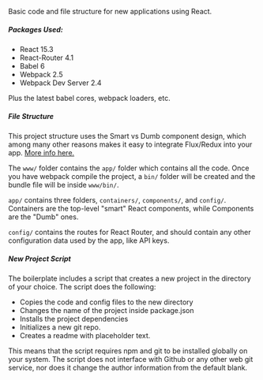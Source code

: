 Basic code and file structure for new applications using React.
##### Packages Used:
  * React 15.3
  * React-Router 4.1
  * Babel 6
  * Webpack 2.5
  * Webpack Dev Server 2.4

Plus the latest babel cores, webpack loaders, etc.

##### File Structure
This project structure uses the Smart vs Dumb component design, which among many other reasons makes it easy to integrate Flux/Redux into your app. [More info here.](https://jaketrent.com/post/smart-dumb-components-react/)

The `www/` folder contains the `app/` folder which contains all the code. Once you have webpack compile the project, a `bin/` folder will be created and the bundle file will be inside `www/bin/`.

`app/` contains three folders, `containers/`, `components/`, and `config/`. Containers are the top-level "smart" React components, while Components are the "Dumb" ones. 

`config/` contains the routes for React Router, and should contain any other configuration data used by the app, like API keys.

##### New Project Script
The boilerplate includes a script that creates a new project in the directory of your choice. The script does the following:
  * Copies the code and config files to the new directory
  * Changes the name of the project inside package.json
  * Installs the project dependencies
  * Initializes a new git repo. 
  * Creates a readme with placeholder text. 
 
This means that the script requires npm and git to be installed globally on your system. The script does not interface with Github or any other web git service, nor does it change the author information from the default blank. 